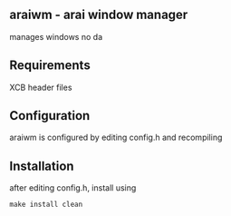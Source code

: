 araiwm - arai window manager
-----------------------
manages windows no da


Requirements
------------
XCB header files


Configuration
-------------
araiwm is configured by editing config.h and recompiling


Installation
------------
after editing config.h, install using

	make install clean
